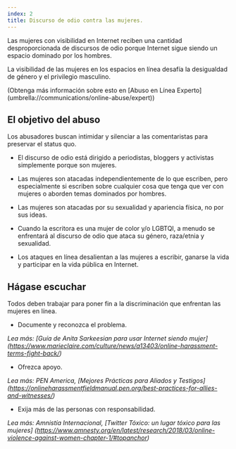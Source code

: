 ```yaml
---
index: 2
title: Discurso de odio contra las mujeres.
---
```

Las mujeres con visibilidad en Internet reciben una cantidad desproporcionada de discursos de odio porque Internet sigue siendo un espacio dominado por los hombres.

La visibilidad de las mujeres en los espacios en línea desafía la desigualdad de género y el privilegio masculino.

(Obtenga más información sobre esto en [Abuso en Línea Experto] (umbrella://communications/online-abuse/expert))

## El objetivo del abuso

Los abusadores buscan intimidar y silenciar a las comentaristas para preservar el status quo.

*   El discurso de odio está dirigido a periodistas, bloggers y activistas simplemente porque son mujeres.

*   Las mujeres son atacadas independientemente de lo que escriben, pero especialmente si escriben sobre cualquier cosa que tenga que ver con mujeres o aborden temas dominados por hombres.

*   Las mujeres son atacadas por su sexualidad y apariencia física, no por sus ideas.

*   Cuando la escritora es una mujer de color y/o LGBTQI, a menudo se enfrentará al discurso de odio que ataca su género, raza/etnia y sexualidad.

*   Los ataques en línea desalientan a las mujeres a escribir, ganarse la vida y participar en la vida pública en Internet.

## Hágase escuchar

Todos deben trabajar para poner fin a la discriminación que enfrentan las mujeres en línea.

*   Documente y reconozca el problema.

*Lea más: [Guía de Anita Sarkeesian para usar Internet siendo mujer] (https://www.marieclaire.com/culture/news/a13403/online-harassment-terms-fight-back/)*

*   Ofrezca apoyo.

*Lea más: PEN America, [Mejores Prácticas para Aliados y Testigos] (https://onlineharassmentfieldmanual.pen.org/best-practices-for-allies-and-witnesses/)*

*   Exija más de las personas con responsabilidad.

*Lea más: Amnistía Internacional, [Twitter Tóxico: un lugar tóxico para las mujeres] (https://www.amnesty.org/en/latest/research/2018/03/online-violence-against-women-chapter-1/#topanchor)*